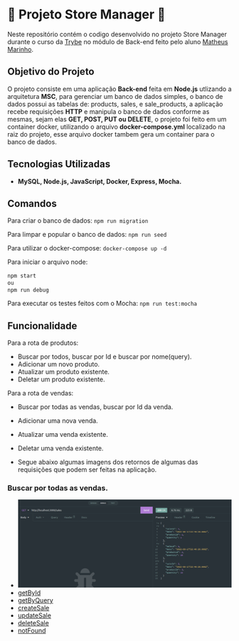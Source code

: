 # 🚧 Projeto Store Manager 🚧

Neste repositório contém o codigo desenvolvido no projeto Store Manager durante o curso da [Trybe](https://www.betrybe.com/) no módulo de Back-end feito pelo aluno [Matheus Marinho](https://www.linkedin.com/in/matheus-marinhodsp/).

## Objetivo do Projeto
O projeto consiste em uma aplicação **Back-end** feita em **Node.js** utlizando a arquitetura **MSC**, para gerenciar um banco de dados simples, o banco de dados possui as tabelas de: products, sales, e sale_products, a aplicação recebe requisições **HTTP** e manipula o banco de dados conforme as mesmas, sejam elas **GET, POST, PUT ou DELETE**, o projeto foi feito em um container docker, utilizando o arquivo **docker-compose.yml** localizado na raiz do projeto, esse arquivo docker tambem gera um container para o banco de dados.


## Tecnologias Utilizadas

- **MySQL, Node.js, JavaScript, Docker, Express, Mocha.**

## Comandos

Para criar o banco de dados:
`npm run migration`

Para limpar e popular o banco de dados:
`npm run seed`

Para utilizar o docker-compose:
`docker-compose up -d`

Para iniciar o arquivo node:
```
npm start
ou
npm run debug
```

Para executar os testes feitos com o Mocha:
`npm run test:mocha`

## Funcionalidade
Para a rota de produtos:
- Buscar por todos, buscar por Id e buscar por nome(query).
- Adicionar um novo produto.
- Atualizar um produto existente.
- Deletar um produto existente.

Para a rota de vendas:
- Buscar por todas as vendas, buscar por Id da venda.
- Adicionar uma nova venda.
- Atualizar uma venda existente.
- Deletar uma venda existente.

- Segue abaixo algumas imagens dos retornos de algumas das requisições que podem ser feitas na aplicação.

### Buscar por todas as vendas.
- ![getSales](images/storeSales.png)
- [getById](images/storeById.png)
- [getByQuery](images/storeQuery.png)
- [createSale](images/storeCreateSale.png)
- [updateSale](images/storeUpdate.png)
- [deleteSale](images/storeDelete.png)
- [notFound](images/StoreNotFound.png)

